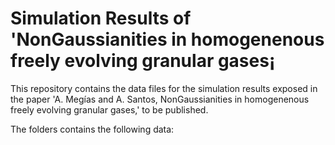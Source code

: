 # Simulation Results of 'NonGaussianities in homogenenous freely evolving granular gases¡

This repository contains the data files for the simulation results exposed in the paper 'A. Megías and A. Santos, NonGaussianities in homogenenous freely evolving granular gases,' to be published.

The folders contains the following data:



